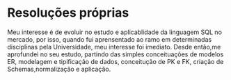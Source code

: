 # Resoluções próprias
Meu interesse é de evoluir no estudo e aplicablidade da linguagem SQL no mercado, por isso, quando fui aprensentado ao ramo em determinadas disciplinas pela Universidade, meu interesse foi imediato. Desde então,me aprofundei no seu estudo, partindo das simples conceituações de modelos ER, modelagem e tipificação de  dados, conceitução de PK e FK, criação de Schemas,normalização e aplicação.
